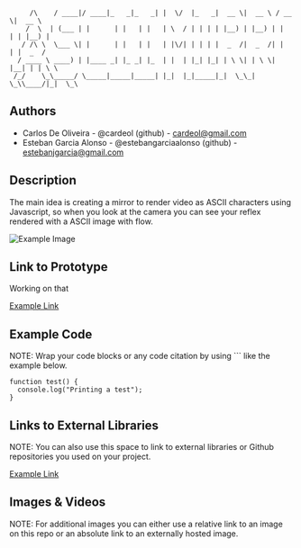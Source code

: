 ```
     /\    / ____|/ ____|_   _|_   _| |  \/  |_   _|  __ \|  __ \ / __ \|  __ \ 
    /  \  | (___ | |      | |   | |   | \  / | | | | |__) | |__) | |  | | |__) |
   / /\ \  \___ \| |      | |   | |   | |\/| | | | |  _  /|  _  /| |  | |  _  / 
  / ____ \ ____) | |____ _| |_ _| |_  | |  | |_| |_| | \ \| | \ \| |__| | | \ \ 
 /_/    \_\_____/ \_____|_____|_____| |_|  |_|_____|_|  \_\_|  \_\\____/|_|  \_\
```                                                                              
                                                                                
## Authors
- Carlos De Oliveira - @cardeol (github) - cardeol@gmail.com 
- Esteban Garcia Alonso - @estebangarciaalonso (github) - estebanjgarcia@gmail.com

## Description
The main idea is creating a mirror to render video as ASCII characters using Javascript, so when you look at the camera you can see your reflex rendered with a ASCII image with flow.

![Example Image](../../master/project_images/womanascii.jpg?raw=true "ASCII Image rendered in realtime")

## Link to Prototype
Working on that

[Example Link](http://www.google.com "Example Link")

## Example Code
NOTE: Wrap your code blocks or any code citation by using ``` like the example below.
```
function test() {
  console.log("Printing a test");
} 
```

## Links to External Libraries
 NOTE: You can also use this space to link to external libraries or Github repositories you used on your project.

[Example Link](http://www.google.com "Example Link")

## Images & Videos
NOTE: For additional images you can either use a relative link to an image on this repo or an absolute link to an externally hosted image.

